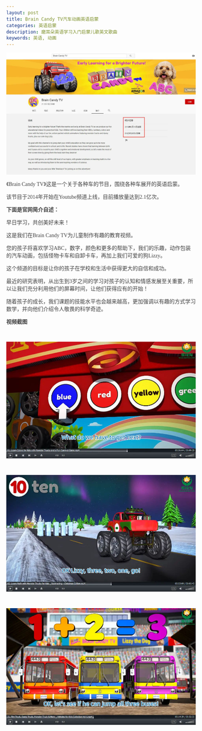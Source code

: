 ```yaml
---
layout: post
title: Brain Candy TV汽车动画英语启蒙
categories: 英语启蒙
description: 磨耳朵英语学习入门启蒙儿歌英文歌曲
keywords: 英语, 动画
---
```

<div class="image-package" style="margin:0px;text-align:center;font-size:0px;color:#404040;font-family:Georgia, &quot;background-color:#FFFFFF;">
	<div class="image-container" style="background-color:transparent;margin:0px auto;">
		<div class="image-container-fill">
		</div>
		<div class="image-view">
			<img class="" src="/public/33280-79c20ff9b5cc4dac.jpg" style="width:auto;height:auto;" /> 
		</div>
	</div>
</div>
<p style="color:#404040;font-family:Georgia, &quot;font-size:16px;background-color:#FFFFFF;">
	《Brain Candy TV》这是一个关于各种车的节目，围绕各种车展开的英语启蒙。
</p>
<p style="color:#404040;font-family:Georgia, &quot;font-size:16px;background-color:#FFFFFF;">
	该节目于2014年开始在Youtube频道上线，目前播放量达到2.1亿次。
</p>
<p style="color:#404040;font-family:Georgia, &quot;font-size:16px;background-color:#FFFFFF;">
	<span style="font-weight:600;">下面是官网简介自述：</span> 
</p>
<p style="color:#404040;font-family:Georgia, &quot;font-size:16px;background-color:#FFFFFF;">
	早日学习，共创美好未来！
</p>

<p style="color:#404040;font-family:Georgia, &quot;font-size:16px;background-color:#FFFFFF;">
	这是我们在Brain Candy TV为儿童制作有趣的教育视频。
</p>
<p style="color:#404040;font-family:Georgia, &quot;font-size:16px;background-color:#FFFFFF;">
	您的孩子将喜欢学习ABC，数字，颜色和更多的帮助下，我们的乐趣，动作包装的汽车动画，包括怪物卡车和自卸卡车，再加上我们可爱的狗Lizzy。
</p>
<p style="color:#404040;font-family:Georgia, &quot;font-size:16px;background-color:#FFFFFF;">
	这个频道的目标是让你的孩子在学校和生活中获得更大的自信和成功。
</p>
<p style="color:#404040;font-family:Georgia, &quot;font-size:16px;background-color:#FFFFFF;">
	最近的研究表明，从出生到3岁之间的学习对孩子的认知和情感发展至关重要，所以让我们充分利用他们的屏幕时间，让他们获得应有的开始！
</p>
<p style="color:#404040;font-family:Georgia, &quot;font-size:16px;background-color:#FFFFFF;">
	随着孩子的成长，我们课题的技能水平也会越来越高，更加强调以有趣的方式学习数学，并向他们介绍令人敬畏的科学奇迹。
</p>
<p style="color:#404040;font-family:Georgia, &quot;font-size:16px;background-color:#FFFFFF;">
	<span style="font-weight:600;">视频截图</span> 
</p>
<p style="color:#404040;font-family:Georgia, &quot;font-size:16px;background-color:#FFFFFF;">
	<br />
</p>
<div class="image-package" style="margin:0px;text-align:center;font-size:0px;color:#404040;font-family:Georgia, &quot;background-color:#FFFFFF;">
	<div class="image-container" style="background-color:transparent;margin:0px auto;">
		<div class="image-container-fill">
		</div>
		<div class="image-view">
			<img class="" src="/public/33280-6e137b7be4fd9854.jpg" style="width:auto;height:auto;" /> 
		</div>
	</div>
</div>
<p style="color:#404040;font-family:Georgia, &quot;font-size:16px;background-color:#FFFFFF;">
	<br />
</p>
<div class="image-package" style="margin:0px;text-align:center;font-size:0px;color:#404040;font-family:Georgia, &quot;background-color:#FFFFFF;">
	<div class="image-container" style="background-color:transparent;margin:0px auto;">
		<div class="image-container-fill">
		</div>
		<div class="image-view">
			<img class="" src="/public/33280-6c21a41e0092b9ab.jpg" style="width:auto;height:auto;" /> 
		</div>
	</div>
</div>
<p style="color:#404040;font-family:Georgia, &quot;font-size:16px;background-color:#FFFFFF;">
	<br />
</p>
<div class="image-package" style="margin:0px;text-align:center;font-size:0px;color:#404040;font-family:Georgia, &quot;background-color:#FFFFFF;">
	<div class="image-container" style="background-color:transparent;margin:0px auto;">
		<div class="image-container-fill">
		</div>
		<div class="image-view">
			<img class="" src="/public/33280-f108c1e382914ca7.jpg" style="width:auto;height:auto;" /> 
		</div>
	</div>
</div>



